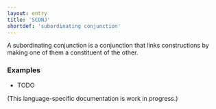 ```yaml
---
layout: entry
title: 'SCONJ'
shortdef: 'subordinating conjunction'
---
```


A subordinating conjunction is a conjunction that links constructions
by making one of them a constituent of the other.

### Examples

* TODO

(This language-specific documentation is work in progress.)
